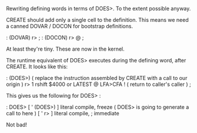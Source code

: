 Rewriting defining words in terms of DOES>. To the extent possible anyway.


CREATE should add only a single cell to the definition. This means we need a
canned DOVAR / DOCON for bootstrap definitions.


: (DOVAR) r> ;
: (DOCON) r> @ ;

At least they're tiny. These are now in the kernel.

The runtime equivalent of DOES> executes during the defining word, after CREATE.
It looks like this:

: (DOES>)
  ( replace the instruction assembled by CREATE with a call to our origin )
  r>  1 rshift  $4000 or
  LATEST @ LFA>CFA !
  ( return to caller's caller )
  ;

This gives us the following for DOES> :

: DOES>
  [ ' (DOES>) ] literal compile,
  freeze ( DOES> is going to generate a call to here )
  [ ' r> ] literal compile,
  ; immediate


Not bad!
